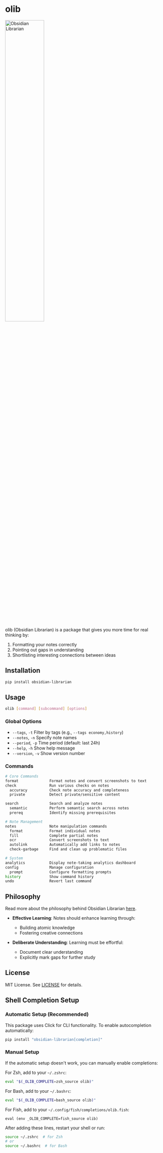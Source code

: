 # olib 

<img src="readme_assets/librarians.webp" alt="Obsidian Librarian" width="50%">

olib (Obsidian Librarian) is a package that gives you more time for real thinking by:

1. Formatting your notes correctly
2. Pointing out gaps in understanding
3. Shortlisting interesting connections between ideas

## Installation

```bash
pip install obsidian-librarian
```

## Usage

```bash
olib [command] [subcommand] [options]
```

### Global Options

- `--tags`, `-t`     Filter by tags (e.g., `--tags economy,history`)
- `--notes`, `-n`    Specify note names
- `--period`, `-p`   Time period (default: last 24h)
- `--help`, `-h`     Show help message
- `--version`, `-v`  Show version number

### Commands

```bash
# Core Commands
format              Format notes and convert screenshots to text
check               Run various checks on notes
  accuracy          Check note accuracy and completeness
  private           Detect private/sensitive content

search              Search and analyze notes
  semantic          Perform semantic search across notes
  prereq            Identify missing prerequisites

# Note Management
notes               Note manipulation commands
  format            Format individual notes
  fill              Complete partial notes
  ocr               Convert screenshots to text
  autolink          Automatically add links to notes
  check-garbage     Find and clean up problematic files

# System
analytics           Display note-taking analytics dashboard
config              Manage configuration
  prompt            Configure formatting prompts
history             Show command history
undo                Revert last command
```

## Philosophy

Read more about the philosophy behind Obsidian Librarian [here](https://google.com).

- **Effective Learning**: Notes should enhance learning through:
  - Building atomic knowledge
  - Fostering creative connections

- **Deliberate Understanding**: Learning must be effortful:
  - Document clear understanding
  - Explicitly mark gaps for further study

## License

MIT License. See [LICENSE](LICENSE) for details.

## Shell Completion Setup

### Automatic Setup (Recommended)

This package uses Click for CLI functionality. To enable autocompletion automatically:

```bash
pip install "obsidian-librarian[completion]"
```

### Manual Setup

If the automatic setup doesn't work, you can manually enable completions:

For Zsh, add to your `~/.zshrc`:

```zsh
eval "$(_OLIB_COMPLETE=zsh_source olib)"
```

For Bash, add to your `~/.bashrc`:

```bash
eval "$(_OLIB_COMPLETE=bash_source olib)"
```

For Fish, add to your `~/.config/fish/completions/olib.fish`:

```fish
eval (env _OLIB_COMPLETE=fish_source olib)
```

After adding these lines, restart your shell or run:

```bash
source ~/.zshrc  # for Zsh
# or
source ~/.bashrc  # for Bash
```
